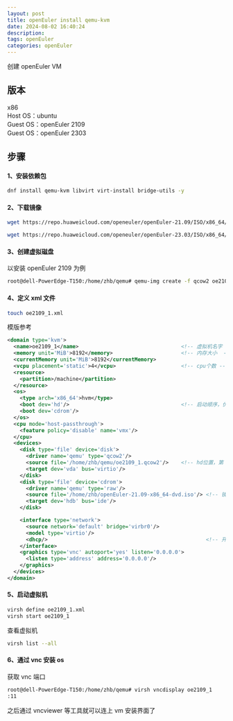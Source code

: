 ```yaml
---
layout: post
title: openEuler install qemu-kvm
date: 2024-08-02 16:40:24
description:
tags: openEuler
categories: openEuler
---
```


创建 openEuler VM

## 版本

x86 \
Host OS：ubuntu \
Guest OS：openEuler 2109 \
Guest OS：openEuler 2303

## 步骤

#### 1、安装依赖包

```bash
dnf install qemu-kvm libvirt virt-install bridge-utils -y
```

#### 2、下载镜像

```bash
wget https://repo.huaweicloud.com/openeuler/openEuler-21.09/ISO/x86_64/openEuler-21.09-x86_64-dvd.iso

wget https://repo.huaweicloud.com/openeuler/openEuler-23.03/ISO/x86_64/openEuler-23.03-x86_64-dvd.iso
```

#### 3、创建虚拟磁盘

以安装 openEuler 2109 为例

```bash
root@dell-PowerEdge-T150:/home/zhb/qemu# qemu-img create -f qcow2 oe2109_1.qcow2 200G
```

#### 4、定义 xml 文件

```bash
touch oe2109_1.xml
```

模版参考

```xml
<domain type='kvm'>
  <name>oe2109_1</name>                                 <!-- 虚拟机名字 -->
  <memory unit='MiB'>8192</memory>                      <!-- 内存大小  -->
  <currentMemory unit='MiB'>8192</currentMemory>
  <vcpu placement='static'>4</vcpu>                     <!-- cpu个数 -->
  <resource>
    <partition>/machine</partition>
  </resource>
  <os>
    <type arch='x86_64'>hvm</type>
    <boot dev='hd'/>                                    <!-- 启动顺序，优先hd，其次cdrom -->
    <boot dev='cdrom'/>
  </os>
  <cpu mode='host-passthrough'>
    <feature policy='disable' name='vmx'/>
  </cpu>
  <devices>
    <disk type='file' device='disk'>
      <driver name='qemu' type='qcow2'/>
      <source file='/home/zhb/qemu/oe2109_1.qcow2'/>    <!-- hd位置，第 3 步中创建的文件路径 -->
      <target dev='vda' bus='virtio'/>
    </disk>
    <disk type='file' device='cdrom'>
      <driver name='qemu' type='raw'/>
      <source file='/home/zhb/openEuler-21.09-x86_64-dvd.iso'/> <!-- 镜像路径 -->
      <target dev='hdb' bus='ide'/>
    </disk>

    <interface type='network'>
      <source network='default' bridge='virbr0'/>
      <model type='virtio'/>
      <dhcp/>                                                   <!-- 开启dhcp -->
    </interface>
    <graphics type='vnc' autoport='yes' listen='0.0.0.0'>
      <listen type='address' address='0.0.0.0'/>
    </graphics>
  </devices>
</domain>
```

#### 5、启动虚拟机

```bash
virsh define oe2109_1.xml
virsh start oe2109_1
```

查看虚拟机

```bash
virsh list --all
```

#### 6、通过 vnc 安装 os

获取 vnc 端口

```bash
root@dell-PowerEdge-T150:/home/zhb/qemu# virsh vncdisplay oe2109_1
:11
```

之后通过 vncviewer 等工具就可以连上 vm 安装界面了
